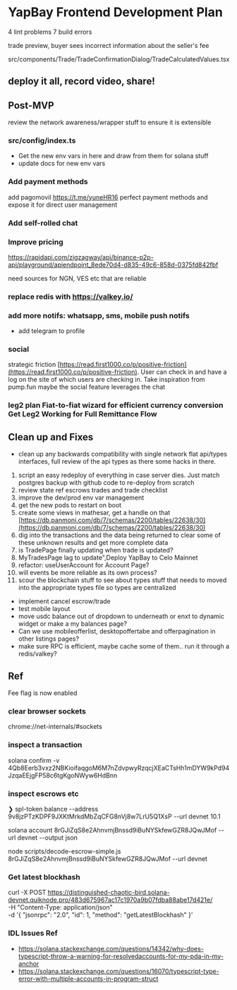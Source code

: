 # YapBay Frontend Development Plan

4 lint problems
7 build errors

trade preview, buyer sees incorrect information about the seller's fee

src/components/Trade/TradeConfirmationDialog/TradeCalculatedValues.tsx

## deploy it all, record video, share!

## Post-MVP

review the network awareness/wrapper stuff to ensure it is extensible

### src/config/index.ts

- Get the new env vars in here and draw from them for solana stuff
- update docs for new env vars

### Add payment methods

add pagomovil https://t.me/yuneHR16 perfect payment methods and expose it for direct user management

### Add self-rolled chat

### Improve pricing

https://rapidapi.com/zigzagway/api/binance-p2p-api/playground/apiendpoint_8ede70d4-d835-49c6-858d-0375fd842fbf

need sources for NGN, VES etc that are reliable

### replace redis with https://valkey.io/

### add more notifs: whatsapp, sms, mobile push notifs

- add telegram to profile

### social

strategic friction [https://read.first1000.co/p/positive-friction](https://read.first1000.co/p/positive-friction). User can check in and have a log on the site of which users are checking in. Take inspiration from pump.fun maybe the social feature leverages the chat

### leg2 plan Fiat-to-fiat wizard for efficient currency conversion Get Leg2 Working for Full Remittance Flow

## Clean up and Fixes

- clean up any backwards compatibility with single network flat api/types interfaces, full review of the api types as there some hacks in there.

1. script an easy redeploy of everything in case server dies. Just match postgres backup with github code to re-deploy from scratch
2. review state ref escrows trades and trade checklist
3. improve the dev/prod env var management
4. get the new pods to restart on boot
5. create some views in mathesar, get a handle on that [https://db.panmoni.com/db/7/schemas/2200/tables/22638/30](https://db.panmoni.com/db/7/schemas/2200/tables/22638/30)
6. dig into the transactions and the data being returned to clear some of these unknown results and get more complete data
7. is TradePage finally updating when trade is updated?
8. MyTradesPage lag to update",Deploy YapBay to Celo Mainnet
9. refactor: useUserAccount for Account Page?
10. will events be more reliable as its own process?
11. scour the blockchain stuff to see about types stuff that needs to moved into the appropriate types file so types are centralized

- implement cancel escrow/trade
- test mobile layout
- move usdc balance out of dropdown to underneath or enxt to dynamic widget or make a my balances page?
- Can we use mobileofferlist, desktopoffertabe and offerpagination in other listings pages?
- make sure RPC is efficient, maybe cache some of them.. run it through a redis/valkey?

## Ref

Fee flag is now enabled

### clear browser sockets

chrome://net-internals/#sockets

### inspect a transaction

solana confirm -v 4Qb8Eerb3vxz2NBKioifaqgoM6M7nZdvpwyRzqcjXEaCTsHh1mDYW9kPd94JzqaEEjgFP58c6tgKgoNWyw6HdBnn

### inspect escrows etc

❯ spl-token balance --address 9v8jzPTzKDPF9JXKtMrkdMbZqCFG8nVj8w7LrU5Q1XsP --url devnet
10.1

solana account 8rGJiZqS8e2AhnvmjBnssd9iBuNYSkfewGZR8JQwJMof --url devnet --output json

node scripts/decode-escrow-simple.js 8rGJiZqS8e2AhnvmjBnssd9iBuNYSkfewGZR8JQwJMof --url devnet

### Get latest blockhash

curl -X POST https://distinguished-chaotic-bird.solana-devnet.quiknode.pro/483d675967ac17c1970a9b07fdba88abe17d421e/ \
 -H "Content-Type: application/json" \
 -d '{
"jsonrpc": "2.0",
"id": 1,
"method": "getLatestBlockhash"
}'

### IDL Issues Ref

- https://solana.stackexchange.com/questions/14342/why-does-typescript-throw-a-warning-for-resolvedaccounts-for-my-pda-in-my-anchor
- https://solana.stackexchange.com/questions/16070/typescript-type-error-with-multiple-accounts-in-program-struct

